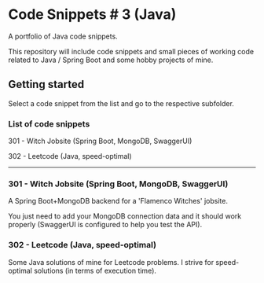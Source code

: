 # Code Snippets # 3 (Java)

A portfolio of Java code snippets.

This repository will include code snippets and small pieces of working code related to Java / Spring Boot and some hobby projects of mine.

## Getting started

Select a code snippet from the list and go to the respective subfolder.

### List of code snippets

 301 - Witch Jobsite (Spring Boot, MongoDB, SwaggerUI)

 302 - Leetcode (Java, speed-optimal)

---

### 301 - Witch Jobsite (Spring Boot, MongoDB, SwaggerUI)

A Spring Boot+MongoDB backend for a 'Flamenco Witches' jobsite.

You just need to add your MongoDB connection data and it should work properly (SwaggerUI is configured to help you test the API).

### 302 - Leetcode (Java, speed-optimal)

Some Java solutions of mine for Leetcode problems. I strive for speed-optimal solutions (in terms of execution time).
